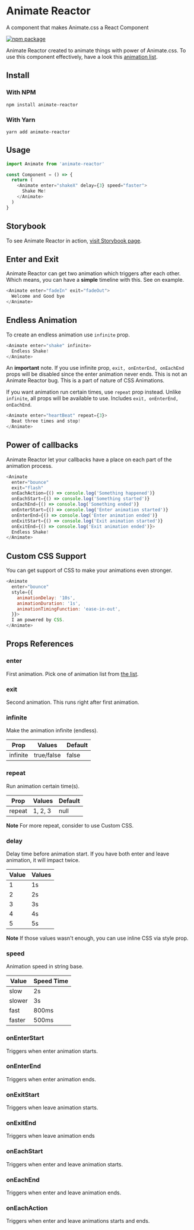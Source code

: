# Animate Reactor

A component that makes Animate.css a React Component

[![npm package][npm-badge]][npm]

Animate Reactor created to animate things with power of Animate.css. To use this component effectively, have a look this [animation list](https://github.com/daneden/animate.css#user-content-animations).

## Install

### With NPM

`npm install animate-reactor`

### With Yarn

`yarn add animate-reactor`

## Usage

```javascript
import Animate from 'animate-reactor'

const Component = () => {
  return (
    <Animate enter="shakeX" delay={3} speed="faster">
      Shake Me!
    </Animate>
  )
}
```

## Storybook

To see Animate Reactor in action, [visit Storybook page](https://animate-reactor.netlify.app/).

## Enter and Exit

Animate Reactor can get two animation which triggers after each other. Which means, you can have a **simple** timeline with this. See on example.

```javascript
<Animate enter="fadeIn" exit="fadeOut">
  Welcome and Good bye
</Animate>
```

## Endless Animation

To create an endless animation use `infinite` prop.

```javascript
<Animate enter="shake" infinite>
  Endless Shake!
</Animate>
```

An **important** note. If you use infinite prop, `exit, onEnterEnd, onEachEnd` props will be disabled since the enter animation never ends. This is not an Animate Reactor bug. This is a part of nature of CSS Animations.

If you want animation run certain times, use `repeat` prop instead. Unlike `infinite`, all props will be available to use. Includes `exit, onEnterEnd, onEachEnd`.

```javascript
<Animate enter="heartBeat" repeat={3}>
  Beat three times and stop!
</Animate>
```

## Power of callbacks

Animate Reactor let your callbacks have a place on each part of the animation process.

```javascript
<Animate
  enter="bounce"
  exit="flash"
  onEachAction={() => console.log('Something happened')}
  onEachStart={() => console.log('Something started')}
  onEachEnd={() => console.log('Something ended')}
  onEnterStart={() => console.log('Enter animation started')}
  onEnterEnd={() => console.log('Enter animation ended')}
  onExitStart={() => console.log('Exit animation started')}
  onExitEnd={() => console.log('Exit animation ended')}>
  Endless Shake!
</Animate>
```

## Custom CSS Support

You can get support of CSS to make your animations even stronger.

```javascript
<Animate
  enter="bounce"
  style={{
    animationDelay: '10s',
    animationDuration: '1s',
    animationTimingFunction: 'ease-in-out',
  }}>
  I am powered by CSS.
</Animate>
```

## Props References

### enter

First animation. Pick one of animation list from [the list](https://animate.style/).

### exit

Second animation. This runs right after first animation.

### infinite

Make the animation infinite (endless).

| Prop     | Values     | Default |
| -------- | ---------- | ------- |
| infinite | true/false | false   |

### repeat

Run animation certain time(s).

| Prop   | Values  | Default |
| ------ | ------- | ------- |
| repeat | 1, 2, 3 | null    |

**Note** For more repeat, consider to use Custom CSS.

### delay

Delay time before animation start. If you have both enter and leave animation, it will impact twice.

| Value | Values |
| ----- | ------ |
| 1     | 1s     |
| 2     | 2s     |
| 3     | 3s     |
| 4     | 4s     |
| 5     | 5s     |

**Note** If those values wasn't enough, you can use inline CSS via style prop.

### speed

Animation speed in string base.

| Value  | Speed Time |
| ------ | ---------- |
| slow   | 2s         |
| slower | 3s         |
| fast   | 800ms      |
| faster | 500ms      |

### onEnterStart

Triggers when enter animation starts.

### onEnterEnd

Triggers when enter animation ends.

### onExitStart

Triggers when leave animation starts.

### onExitEnd

Triggers when leave animation ends

### onEachStart

Triggers when enter and leave animation starts.

### onEachEnd

Triggers when enter and leave animation ends.

### onEachAction

Triggers when enter and leave animations starts and ends.

[npm]: https://www.npmjs.org/package/animate-reactor
[npm-badge]: https://img.shields.io/npm/v/animate-reactor

